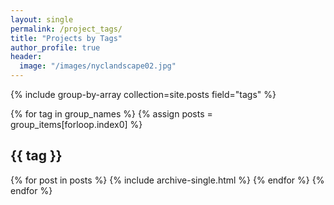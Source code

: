 ```yaml
---
layout: single
permalink: /project_tags/
title: "Projects by Tags"
author_profile: true
header:
  image: "/images/nyclandscape02.jpg"
---
```

{% include group-by-array collection=site.posts field="tags" %}

{% for tag in group_names %}
  {% assign posts = group_items[forloop.index0] %}
  <h2 id="{{ tag | slugify }}" class="archive__subtitle">{{ tag }}</h2>
  {% for post in posts %}
    {% include archive-single.html %}
  {% endfor %}
{% endfor %}

